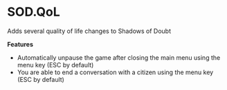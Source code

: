 # SOD.QoL
Adds several quality of life changes to Shadows of Doubt

**Features**
- Automatically unpause the game after closing the main menu using the menu key (ESC by default)
- You are able to end a conversation with a citizen using the menu key (ESC by default)